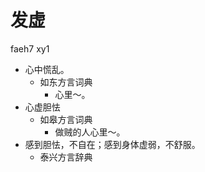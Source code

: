 # 发虚
faeh7 xy1
+ 心中慌乱。
  * 如东方言词典
    - 心里～。
+ 心虚胆怯
  * 如皋方言词典
    - 做贼的人心里～。
+ 感到胆怯，不自在；感到身体虚弱，不舒服。
  * 泰兴方言辞典

